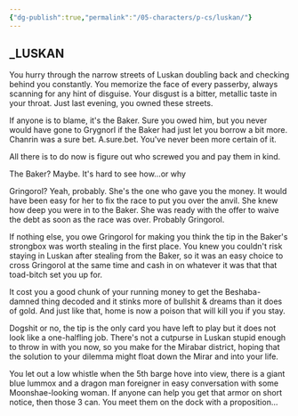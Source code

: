 ```yaml
---
{"dg-publish":true,"permalink":"/05-characters/p-cs/luskan/"}
---
```



## _LUSKAN

You hurry through the narrow streets of Luskan doubling back and checking behind you constantly.  You memorize the face of every passerby, always scanning for any hint of disguise.  Your disgust is a bitter, metallic taste in your throat.  Just last evening, you owned these streets.

If anyone is to blame, it's the Baker.  Sure you owed him, but you never would have gone to Grygnorl if the Baker had just let you borrow a bit more.  Chanrin was a sure bet.  A.sure.bet.  You've never been more certain of it.  

All there is to do now is figure out who screwed you and pay them in kind.  

The Baker?  Maybe.  It's hard to see how...or why 

Gringorol?  Yeah, probably.  She's the one who gave you the money.  It would have been easy for her to fix the race to put you over the anvil.  She knew how deep you were in to the Baker.  She was ready with the offer to waive the debt as soon as the race was over.  Probably Gringorol.

If nothing else, you owe Gringorol for making you think the tip in the Baker's strongbox was worth stealing in the first place.  You knew you couldn't risk staying in Luskan after stealing from the Baker, so it was an easy choice to cross Gringorol at the same time and cash in on whatever it was that that toad-bitch set you up for.

It cost you a good chunk of your running money to get the Beshaba-damned thing decoded and it stinks more of bullshit & dreams than it does of gold.  And just like that, home is now a poison that will kill you if you stay.

Dogshit or no, the tip is the only card you have left to play but it does not look like a one-halfling job.  There's not a cutpurse in Luskan stupid enough to throw in with you now, so you make for the Mirabar district, hoping that the solution to your dilemma might float down the Mirar and into your life.  

You let out a low whistle when the 5th barge hove into view, there is a  giant blue lummox and a dragon man foreigner in easy conversation with some Moonshae-looking woman.  If anyone can help you get that armor on short notice, then those 3 can.  You meet them on the dock with a proposition...